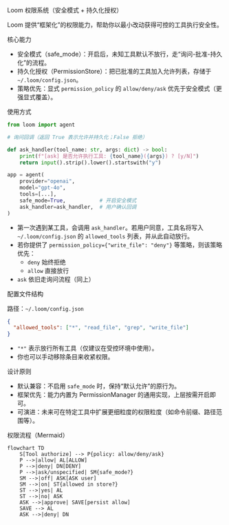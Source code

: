 Loom 权限系统（安全模式 + 持久化授权）

Loom 提供“框架化”的权限能力，帮助你以最小改动获得可控的工具执行安全性。

核心能力
- 安全模式（safe_mode）：开启后，未知工具默认不放行，走“询问-批准-持久化”的流程。
- 持久化授权（PermissionStore）：把已批准的工具加入允许列表，存储于 `~/.loom/config.json`。
- 策略优先：显式 `permission_policy` 的 `allow/deny/ask` 优先于安全模式（更强显式覆盖）。

使用方式

```python
from loom import agent

# 询问回调（返回 True 表示允许并持久化；False 拒绝）

def ask_handler(tool_name: str, args: dict) -> bool:
    print(f"[ask] 是否允许执行工具: {tool_name}({args}) ? [y/N]")
    return input().strip().lower().startswith("y")

app = agent(
    provider="openai",
    model="gpt-4o",
    tools=[...],
    safe_mode=True,           # 开启安全模式
    ask_handler=ask_handler,  # 用户确认回调
)
```

- 第一次遇到某工具，会调用 `ask_handler`。若用户同意，工具名将写入 `~/.loom/config.json` 的 `allowed_tools` 列表，并从此自动放行。
- 若你提供了 `permission_policy={"write_file": "deny"}` 等策略，则该策略优先：
  - `deny` 始终拒绝
  - `allow` 直接放行
 - `ask` 依旧走询问流程（同上）

配置文件结构

路径：`~/.loom/config.json`

```json
{
  "allowed_tools": ["*", "read_file", "grep", "write_file"]
}
```

- `"*"` 表示放行所有工具（仅建议在受控环境中使用）。
- 你也可以手动移除条目来收紧权限。

设计原则
- 默认兼容：不启用 `safe_mode` 时，保持“默认允许”的原行为。
- 框架优先：能力内置为 PermissionManager 的通用实现，上层按需开启即可。
- 可演进：未来可在特定工具中扩展更细粒度的权限粒度（如命令前缀、路径范围等）。

权限流程（Mermaid）

```mermaid
flowchart TD
    S[Tool authorize] --> P{policy: allow/deny/ask}
    P -->|allow| AL[ALLOW]
    P -->|deny| DN[DENY]
    P -->|ask/unspecified| SM{safe_mode?}
    SM -->|off| ASK[ASK user]
    SM -->|on| ST{allowed in store?}
    ST -->|yes| AL
    ST -->|no| ASK
    ASK -->|approve| SAVE[persist allow]
    SAVE --> AL
    ASK -->|deny| DN
```
